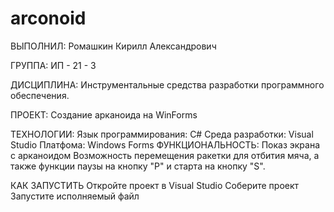 # arconoid
ВЫПОЛНИЛ: Ромашкин Кирилл Александрович

ГРУППА: ИП - 21 - 3

ДИСЦИПЛИНА: Инструментальные средства разработки программного обеспечения.

ПРОЕКТ: Создание арканоида на WinForms

ТЕХНОЛОГИИ: Язык программирования: C# Среда разработки: Visual Studio Платфома: Windows Forms ФУНКЦИОНАЛЬНОСТЬ: Показ экрана с арканоидом Возможность перемещения ракетки для отбития мяча, а также функции паузы на кнопку "P" и старта на кнопку "S".

КАК ЗАПУСТИТЬ Откройте проект в Visual Studio Соберите проект Запустите исполняемый файл
